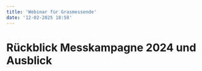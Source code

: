 ```yaml
---
title: 'Webinar für Grasmessende'
date: '12-02-2025 18:58'
---
```


# Rückblick Messkampagne 2024 und Ausblick




